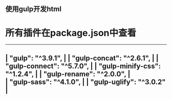 ## 使用gulp开发html
# 所有插件在package.json中查看 

--------------------------------------
|  "gulp": "^3.9.1",                 |
|  "gulp-concat": "^2.6.1",          |
|  "gulp-connect": "^5.7.0",         |
|  "gulp-minify-css": "^1.2.4",      |
|  "gulp-rename": "^2.0.0",          |   
|  "gulp-sass": "^4.1.0",            |
|  "gulp-uglify": "^3.0.2"           |               
--------------------------------------